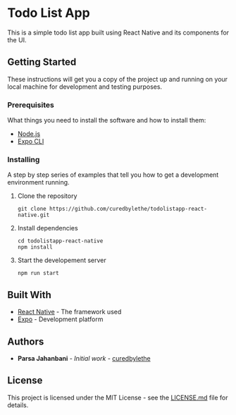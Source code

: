 # Todo List App

This is a simple todo list app built using React Native and its components for the UI.

## Getting Started

These instructions will get you a copy of the project up and running on your local machine for development and testing purposes.

### Prerequisites

What things you need to install the software and how to install them:

- [Node.js](https://nodejs.org/)
- [Expo CLI](https://docs.expo.io/get-started/installation/)

### Installing

A step by step series of examples that tell you how to get a development environment running.

1. Clone the repository

   ```
   git clone https://github.com/curedbylethe/todolistapp-react-native.git
   ```
2. Install dependencies

   ```
   cd todolistapp-react-native
   npm install
   ```
3. Start the developement server

   ```
   npm run start
   ```

## Built With

* [React Native](https://reactnative.dev/) - The framework used
* [Expo](https://expo.io/) - Development platform

## Authors

* **Parsa Jahanbani** - *Initial work* - [curedbylethe](https://github.com/curedbylethe)

## License

This project is licensed under the MIT License - see the [LICENSE.md](LICENSE.md) file for details.
